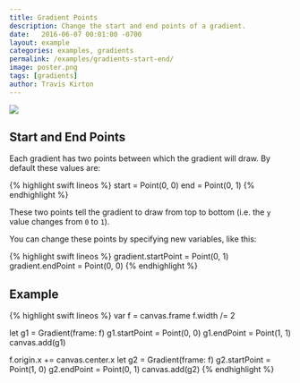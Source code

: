 ```yaml
---
title: Gradient Points
description: Change the start and end points of a gradient.
date:   2016-06-07 00:01:00 -0700
layout: example
categories: examples, gradients
permalink: /examples/gradients-start-end/
image: poster.png
tags: [gradients]
author: Travis Kirton
---
```

![](start-end.png)

## Start and End Points
Each gradient has two points between which the gradient will draw. By default these values are:

{% highlight swift lineos %}
start = Point(0, 0)
end = Point(0, 1)
{% endhighlight %}

These two points tell the gradient to draw from top to bottom (i.e. the `y` value changes from `0` to `1`).

You can change these points by specifying new variables, like this:

{% highlight swift lineos %}
gradient.startPoint = Point(0, 1)
gradient.endPoint = Point(0, 0)
{% endhighlight %}

## Example
{% highlight swift lineos %}
var f = canvas.frame
f.width /= 2

let g1 = Gradient(frame: f)
g1.startPoint = Point(0, 0)
g1.endPoint = Point(1, 1)
canvas.add(g1)

f.origin.x += canvas.center.x
let g2 = Gradient(frame: f)
g2.startPoint = Point(1, 0)
g2.endPoint = Point(0, 1)
canvas.add(g2)
{% endhighlight %}
